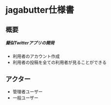 # jagabutter仕様書

## 概要
##### 擬似Twitterアプリの開発
- 利用者のアカウント作成
- 利用者の投稿を全ての利用者が見ることができる


## アクター
- 管理者ユーザー
- 一般ユーザー
